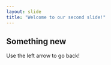 ```yaml
---
layout: slide
title: "Welcome to our second slide!"
---
```

Something new
---
Use the left arrow to go back!
